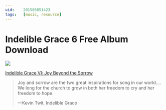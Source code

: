 ```yaml
---
uid:	201505051423
tags:	[music, resource]
---
```


# Indelible Grace 6 Free Album Download

![](https://cmhelmer.com/media/201505051423_1.jpg)

[Indelible Grace VI: Joy Beyond the Sorrow](http://noisetrade.com/indeliblegrace/joy-beyond-the-sorrow-indelible)

> Joy and sorrow are the two great inspirations for song in our world…. We long for the church to grow in both her freedom to cry and her freedom to hope.
> 
> —Kevin Twit, Indelible Grace
